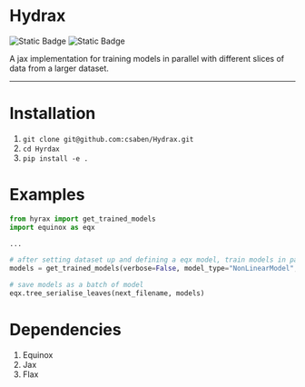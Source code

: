 # Hydrax
![Static Badge](https://img.shields.io/badge/python-3.10-blue?logo=python)
![Static Badge](https://img.shields.io/badge/jax-0.4.17-green)

A jax implementation for training models in parallel with different slices of data from a larger dataset.

---

# Installation
1. `git clone git@github.com:csaben/Hydrax.git`
2. `cd Hyrdax`
3. `pip install -e .`

# Examples
```python
from hyrax import get_trained_models
import equinox as eqx

...

# after setting dataset up and defining a eqx model, train models in parallel
models = get_trained_models(verbose=False, model_type="NonLinearModel", start_slice=0)

# save models as a batch of model
eqx.tree_serialise_leaves(next_filename, models)
```

# Dependencies
1. Equinox
2. Jax
3. Flax
